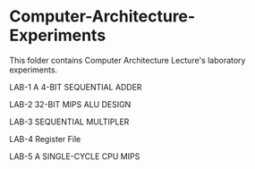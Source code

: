# Computer-Architecture-Experiments
This folder contains Computer Architecture Lecture's laboratory experiments.

LAB-1 
A 4-BIT SEQUENTIAL ADDER

LAB-2
32-BIT MIPS ALU DESIGN

LAB-3 
SEQUENTIAL MULTIPLER

LAB-4 
Register File

LAB-5 
A SINGLE-CYCLE CPU MIPS
